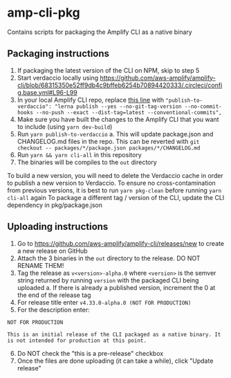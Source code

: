 # amp-cli-pkg

Contains scripts for packaging the Amplify CLI as a native binary

## Packaging instructions
1. If packaging the latest version of the CLI on NPM, skip to step 5
2. Start verdaccio locally using https://github.com/aws-amplify/amplify-cli/blob/68315350e52ff9db4c9bffeb6254b70894420333/.circleci/config.base.yml#L96-L99
3. In your local Amplify CLI repo, replace [this line](https://github.com/aws-amplify/amplify-cli/blob/master/package.json#L31) with `"publish-to-verdaccio": "lerna publish --yes --no-git-tag-version --no-commit-hooks --no-push --exact --dist-tag=latest --conventional-commits",`
4. Make sure you have built the changes to the Amplify CLI that you want to include (using `yarn dev-build`)
5. Run `yarn publish-to-verdaccio`
  a. This will update package.json and CHANGELOG.md files in the repo. This can be reverted with `git checkout -- packages/*/package.json packages/*/CHANGELOG.md`
6. Run `yarn && yarn cli-all` in this repository
7. The binaries will be compiles to the `out` directory

To build a new version, you will need to delete the Verdaccio cache in order to publish a new version to Verdaccio.
To ensure no cross-contamination from previous versions, it is best to run `yarn pkg-clean` before running `yarn cli-all` again
To package a different tag / version of the CLI, update the CLI dependency in pkg/package.json

## Uploading instructions
1. Go to https://github.com/aws-amplify/amplify-cli/releases/new to create a new release on GitHub
2. Attach the 3 binaries in the `out` directory to the release. DO NOT RENAME THEM!
3. Tag the release as `v<version>-alpha.0` where `<version>` is the semver string returned by running `version` with the packaged CLI being uploaded
  a. If there is already a published version, increment the 0 at the end of the release tag
4. For release title enter `v4.33.0-alpha.0 (NOT FOR PRODUCTION)`
5. For the description enter:
```
NOT FOR PRODUCTION

This is an initial release of the CLI packaged as a native binary. It is not intended for production at this point.
```
6. Do NOT check the "this is a pre-release" checkbox
7. Once the files are done uploading (it can take a while), click "Update release"
